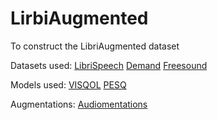 # LirbiAugmented
To construct the LibriAugmented dataset

Datasets used:
[LibriSpeech](https://www.openslr.org/12)
[Demand](https://zenodo.org/records/1227121)
[Freesound](https://freesound.org)

Models used:
[VISQOL]([https://github.com/gabrielmittag/NISQA](https://github.com/google/visqol))
[PESQ](https://github.com/ludlows/PESQ)

Augmentations:
[Audiomentations](https://github.com/iver56/audiomentations)
